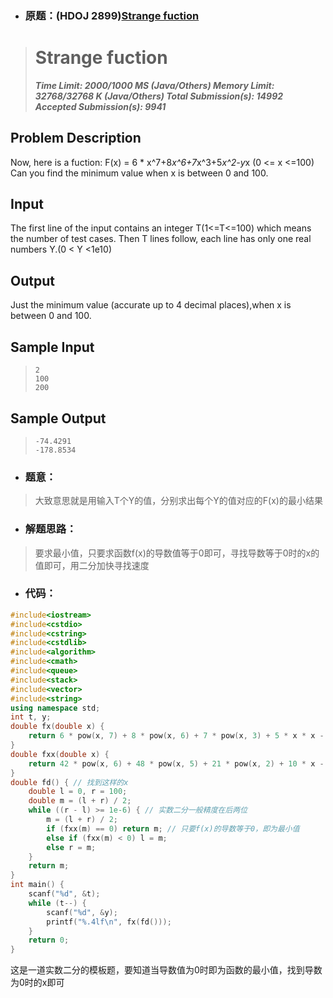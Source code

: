 - ### 原题：(HDOJ 2899)[Strange fuction](http://acm.hdu.edu.cn/showproblem.php?pid=2899)

> # Strange fuction
>
> ***Time Limit: 2000/1000 MS (Java/Others)  Memory Limit: 32768/32768 K (Java/Others)
> Total Submission(s): 14992  Accepted Submission(s): 9941***

## Problem Description

Now, here is a fuction:
 F(x) = 6 * x^7+8*x^6+7*x^3+5*x^2-y*x (0 <= x <=100)
Can you find the minimum value when x is between 0 and 100.





## Input

The first line of the input contains an integer T(1<=T<=100) which means the number of test cases. Then T lines follow, each line has only one real numbers Y.(0 < Y <1e10)





## Output

Just the minimum value (accurate up to 4 decimal places),when x is between 0 and 100.



## Sample Input



> ```
> 2
> 100
> 200
> ```



## Sample Output



> ```
> -74.4291
> -178.8534
> ```



- ### 题意：

> 大致意思就是用输入T个Y的值，分别求出每个Y的值对应的F(x)的最小结果



- ### 解题思路：

> 要求最小值，只要求函数f(x)的导数值等于0即可，寻找导数等于0时的x的值即可，用二分加快寻找速度



- ### 代码：

~~~cpp
#include<iostream>
#include<cstdio>
#include<cstring>
#include<cstdlib>
#include<algorithm>
#include<cmath>
#include<queue>
#include<stack>
#include<vector>
#include<string>
using namespace std;
int t, y;
double fx(double x) {
	return 6 * pow(x, 7) + 8 * pow(x, 6) + 7 * pow(x, 3) + 5 * x * x - y * x; // f(x) 
}
double fxx(double x) {
	return 42 * pow(x, 6) + 48 * pow(x, 5) + 21 * pow(x, 2) + 10 * x - y; // f(x)的导数 
}
double fd() { // 找到这样的x 
	double l = 0, r = 100;
	double m = (l + r) / 2;
	while ((r - l) >= 1e-6) { // 实数二分一般精度在后两位 
		m = (l + r) / 2;
		if (fxx(m) == 0) return m; // 只要f(x)的导数等于0，即为最小值 
		else if (fxx(m) < 0) l = m;
		else r = m;
	}
	return m;
}
int main() {
	scanf("%d", &t);
	while (t--) {
		scanf("%d", &y);
		printf("%.4lf\n", fx(fd()));
	}
	return 0;
}
~~~

这是一道实数二分的模板题，要知道当导数值为0时即为函数的最小值，找到导数为0时的x即可

